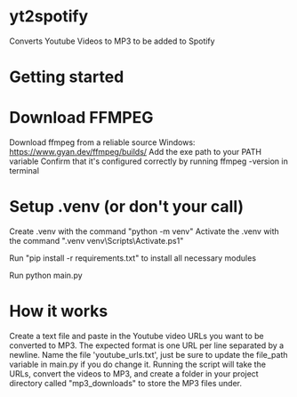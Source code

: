 # yt2spotify

Converts Youtube Videos to MP3 to be added to Spotify

# Getting started

# Download FFMPEG

Download ffmpeg from a reliable source
Windows: https://www.gyan.dev/ffmpeg/builds/
Add the exe path to your PATH variable
Confirm that it's configured correctly by running ffmpeg -version in terminal

# Setup .venv (or don't your call)

Create .venv with the command "python -m venv"
Activate the .venv with the command ".venv venv\Scripts\Activate.ps1"

Run "pip install -r requirements.txt" to install all necessary modules

Run python main.py

# How it works

Create a text file and paste in the Youtube video URLs you want to be converted to MP3.
The expected format is one URL per line separated by a newline.
Name the file 'youtube_urls.txt', just be sure to update the file_path variable in main.py if you do change it.
Running the script will take the URLs, convert the videos to MP3, and create a folder in your project directory called "mp3_downloads" to store the MP3 files under.
